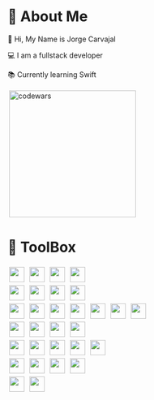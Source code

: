 
#  👤 About Me

👋 Hi, My Name is Jorge Carvajal

💻 I am a fullstack developer

📚 Currently learning Swift
  
<!--codeWars-->
<img class='codewar' src='https://www.codewars.com/users/codingMustache/badges/small' alt='codewars' width='250'/>
  
# 🧰 ToolBox 

<!--lang -->
<div class='name'>
<img src="https://cdn.jsdelivr.net/gh/devicons/devicon/icons/javascript/javascript-original.svg"/> 
<img src="https://cdn.jsdelivr.net/gh/devicons/devicon/icons/typescript/typescript-original.svg"/>
<img src="https://cdn.jsdelivr.net/gh/devicons/devicon/icons/css3/css3-original.svg"/> 
<img src="https://cdn.jsdelivr.net/gh/devicons/devicon/icons/html5/html5-original.svg"/>
</div>

<!--frame -->
<div class='name'>
<img src="https://cdn.jsdelivr.net/gh/devicons/devicon/icons/react/react-original.svg"/> 
<img src="https://cdn.jsdelivr.net/gh/devicons/devicon/icons/svelte/svelte-original.svg"/>
<img src="https://cdn.jsdelivr.net/gh/devicons/devicon/icons/vuejs/vuejs-original.svg" /> 
<img src="https://cdn.jsdelivr.net/gh/devicons/devicon/icons/nextjs/nextjs-original.svg"/>
</div>

<!--JS -->
<div class='name'>
<img src="https://cdn.jsdelivr.net/gh/devicons/devicon/icons/nodejs/nodejs-original.svg"/> 
<img src="https://cdn.jsdelivr.net/gh/devicons/devicon/icons/express/express-original.svg"/> 
<img src="https://cdn.jsdelivr.net/gh/devicons/devicon/icons/threejs/threejs-original.svg" />
<img src="https://cdn.jsdelivr.net/gh/devicons/devicon/icons/webpack/webpack-original.svg" />
<img src="https://cdn.jsdelivr.net/gh/devicons/devicon/icons/eslint/eslint-original.svg"/>
<img src="https://cdn.jsdelivr.net/gh/devicons/devicon/icons/jquery/jquery-original.svg"/>
<img src="https://cdn.jsdelivr.net/gh/devicons/devicon/icons/mocha/mocha-plain.svg"/>
</div>

<!---DB-->
<div class='name'>
<img src="https://cdn.jsdelivr.net/gh/devicons/devicon/icons/mysql/mysql-original.svg"/>
<img src="https://cdn.jsdelivr.net/gh/devicons/devicon/icons/postgresql/postgresql-original.svg" />
<img src="https://cdn.jsdelivr.net/gh/devicons/devicon/icons/mongodb/mongodb-original.svg" />
<img src="https://cdn.jsdelivr.net/gh/devicons/devicon/icons/sequelize/sequelize-original.svg"/>
</div>

<!---software-->
<div class='name'>
<img src="https://cdn.jsdelivr.net/gh/devicons/devicon/icons/visualstudio/visualstudio-plain.svg" />
<img src="https://cdn.jsdelivr.net/gh/devicons/devicon/icons/inkscape/inkscape-original.svg"/> 
<img src="https://cdn.jsdelivr.net/gh/devicons/devicon/icons/figma/figma-original.svg"/> 
<img src="https://cdn.jsdelivr.net/gh/devicons/devicon/icons/gimp/gimp-original.svg"/> 
<img src="https://cdn.jsdelivr.net/gh/devicons/devicon/icons/blender/blender-original.svg" />
</div>

<!--Style-->
<div class='name'>
<img src="https://cdn.jsdelivr.net/gh/devicons/devicon/icons/bootstrap/bootstrap-original.svg"/> 
<img src="https://cdn.jsdelivr.net/gh/devicons/devicon/icons/materialui/materialui-original.svg"/>
<img src="https://cdn.jsdelivr.net/gh/devicons/devicon/icons/tailwindcss/tailwindcss-plain.svg" />
<img src="https://cdn.jsdelivr.net/gh/devicons/devicon/icons/sass/sass-original.svg" />
</div>

<!--Other-->
<div class='name'>
<img src="https://cdn.jsdelivr.net/gh/devicons/devicon/icons/nginx/nginx-original.svg"/>
<img src="https://cdn.jsdelivr.net/gh/devicons/devicon/icons/amazonwebservices/amazonwebservices-original.svg" />
</div>


<style>
  .codewar{
    width:250px;
  }
  img{
    align-items:center;
    width:30px;
    margin:3px;
  }
</style>